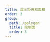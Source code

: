 ```yaml
---
title: 展示距离和面积
order: 3
group:
  path: /polygon
  title: 绘制面
  order: 3
---
```


<code src="./demo/draw.tsx" compact="true" defaultShowCode="true"></code>
